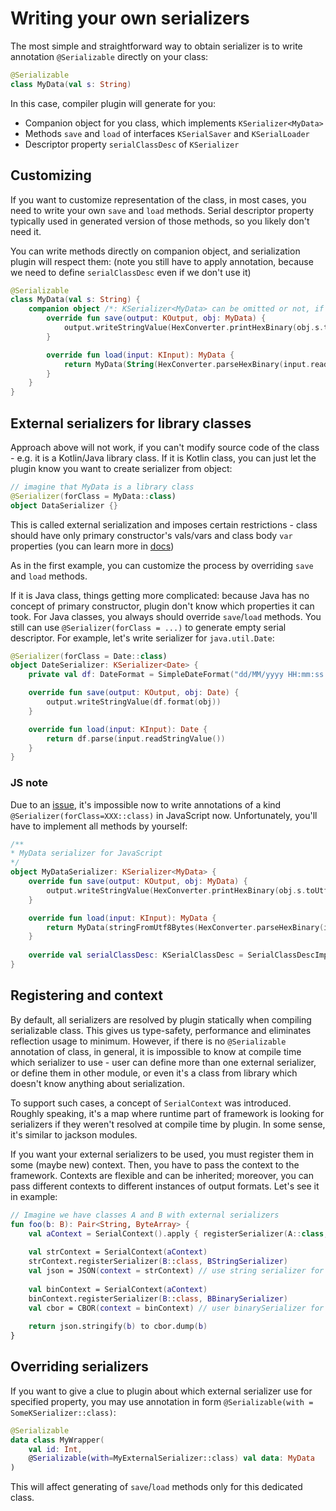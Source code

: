 # Writing your own serializers

The most simple and straightforward way to obtain serializer is to write annotation `@Serializable`
directly on your class:

```kotlin
@Serializable
class MyData(val s: String)
```

In this case, compiler plugin will generate for you:

* Companion object for you class, which implements `KSerializer<MyData>`
* Methods `save` and `load` of interfaces `KSerialSaver` and `KSerialLoader`
* Descriptor property `serialClassDesc` of `KSerializer`

## Customizing

If you want to customize representation of the class, in most cases, you need to write your own `save`
and `load` methods. Serial descriptor property typically used in generated version of those methods,
so you likely don't need it. 

You can write methods directly on companion object, and serialization plugin will respect them:
(note you still have to apply annotation, because we need to define `serialClassDesc` even if we don't use it)

```kotlin
@Serializable
class MyData(val s: String) {
    companion object /*: KSerializer<MyData> can be omitted or not, if you like*/{
        override fun save(output: KOutput, obj: MyData) {
            output.writeStringValue(HexConverter.printHexBinary(obj.s.toByteArray()))
        }

        override fun load(input: KInput): MyData {
            return MyData(String(HexConverter.parseHexBinary(input.readStringValue())))
        }
    }
}
```
## External serializers for library classes

Approach above will not work, if you can't modify source code of the class - e.g. it is a Kotlin/Java library class.
If it is Kotlin class, you can just let the plugin know you want to create serializer from object:

```kotlin
// imagine that MyData is a library class
@Serializer(forClass = MyData::class)
object DataSerializer {}
```

This is called external serialization and imposes certain restrictions -
class should have only primary constructor's vals/vars and class body `var` properties (you can learn more in [docs](examples.md))

As in the first example, you can customize the process by overriding `save` and `load` methods.

If it is Java class, things getting more complicated: because Java has no concept of primary constructor,
plugin don't know which properties it can took. For Java classes, you always should override `save`/`load` methods.
You still can use `@Serializer(forClass = ...)` to generate empty serial descriptor.
For example, let's write serializer for `java.util.Date`:

```kotlin
@Serializer(forClass = Date::class)
object DateSerializer: KSerializer<Date> {
    private val df: DateFormat = SimpleDateFormat("dd/MM/yyyy HH:mm:ss.SSS")

    override fun save(output: KOutput, obj: Date) {
        output.writeStringValue(df.format(obj))
    }

    override fun load(input: KInput): Date {
        return df.parse(input.readStringValue())
    }
}
```

### JS note

Due to an [issue](https://youtrack.jetbrains.com/issue/KT-11586), it's impossible now to write
annotations of a kind `@Serializer(forClass=XXX::class)` in JavaScript now. Unfortunately, you'll have to
implement all methods by yourself:

```kotlin
/**
* MyData serializer for JavaScript
*/
object MyDataSerializer: KSerializer<MyData> {
    override fun save(output: KOutput, obj: MyData) {
        output.writeStringValue(HexConverter.printHexBinary(obj.s.toUtf8Bytes()))
    }

    override fun load(input: KInput): MyData {
        return MyData(stringFromUtf8Bytes(HexConverter.parseHexBinary(input.readStringValue())))
    }
    
    override val serialClassDesc: KSerialClassDesc = SerialClassDescImpl("com.mypackage.MyData")
}
```

## Registering and context

By default, all serializers are resolved by plugin statically when compiling serializable class.
This gives us type-safety, performance and eliminates reflection usage to minimum. However, if there is no
`@Serializable` annotation of class, in general, it is impossible to know at compile time which serializer to
use - user can define more than one external serializer, or define them in other module, or even it's a class from
library which doesn't know anything about serialization.

To support such cases, a concept of `SerialContext` was introduced. Roughly speaking, it's a map where
runtime part of framework is looking for serializers if they weren't resolved at compile time by plugin.
In some sense, it's similar to jackson modules.

If you want your external serializers to be used, you must register them in some (maybe new) context.
Then, you have to pass the context to the framework. Contexts are flexible and can be inherited; moreover,
you can pass different contexts to different instances of output formats. Let's see it in example:

```kotlin
// Imagine we have classes A and B with external serializers
fun foo(b: B): Pair<String, ByteArray> {
    val aContext = SerialContext().apply { registerSerializer(A::class, ASerializer) }
    
    val strContext = SerialContext(aContext) 
    strContext.registerSerializer(B::class, BStringSerializer)
    val json = JSON(context = strContext) // use string serializer for B in JSON
    
    val binContext = SerialContext(aContext)
    binContext.registerSerializer(B::class, BBinarySerializer)
    val cbor = CBOR(context = binContext) // user binarySerializer for B in CBOR
    
    return json.stringify(b) to cbor.dump(b)
} 
```

## Overriding serializers

If you want to give a clue to plugin about which external serializer use for specified property,
you may use annotation in form `@Serializable(with = SomeKSerializer::class)`:

```kotlin
@Serializable
data class MyWrapper(
    val id: Int,
    @Serializable(with=MyExternalSerializer::class) val data: MyData
)
``` 

This will affect generating of `save`/`load` methods only for this dedicated class. 